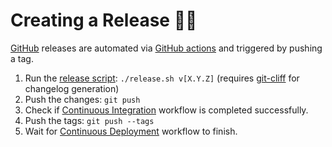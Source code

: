 # Creating a Release 🐧🎵

[GitHub](https://github.com/orhun/linuxwave/releases) releases are automated via [GitHub actions](.github/workflows/cd.yml) and triggered by pushing a tag.

1. Run the [release script](./release.sh): `./release.sh v[X.Y.Z]` (requires [git-cliff](https://github.com/orhun/git-cliff) for changelog generation)
2. Push the changes: `git push`
3. Check if [Continuous Integration](https://github.com/orhun/linuxwave/actions) workflow is completed successfully.
4. Push the tags: `git push --tags`
5. Wait for [Continuous Deployment](https://github.com/orhun/linuxwave/actions) workflow to finish.
